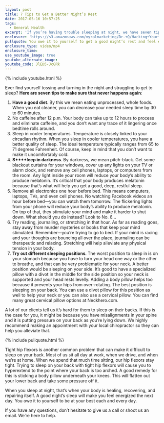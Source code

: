 ```yaml
---
layout: post
title: 7 Tips to Get a Better Night’s Rest
date: 2017-05-16 10:57:25
tags:
  - General Health
excerpt: 'If you’re having trouble sleeping at night, we have seven tips we want to share today that can help you.'
enclosure: 'https://s3.amazonaws.com/vyralmarketing/Dr.+Q/Hacking+Your+Health+Hacking+Your+Sleep.mp4'
pullquote: You owe it to yourself to get a good night’s rest and feel energized the next day.
enclosure_type: video/mp4
enclosure_time:
use_youtube_image: true
youtube_alternate_image:
youtube_code: JlED5-JcGRk
---
```



{% include youtube.html %}

Ever find yourself tossing and turning in the night and struggling to get to sleep? **Here are seven tips to make sure that never happens again**:

1. **Have a good diet**. By this we mean eating unprocessed, whole foods. When you eat cleaner, you can decrease your needed sleep time by 30 to 60 minutes.&nbsp;
2. No caffeine after 12 p.m. Your body can take up to 12 hours to process and eliminate caffeine, and you don’t want any trace of it lingering once bedtime rolls around.&nbsp;
3. Sleep in cooler temperatures. Temperature is closely linked to your circadian rhythm. When you sleep in cooler temperatures, you have a better quality of sleep. The ideal temperature typically ranges from 65 to 71 degrees Fahrenheit. Of course, keep in mind that you don’t want to make it uncomfortably cold.&nbsp;
4. **S****leep in darkness**. By darkness, we mean pitch-black. Get some blackout curtains for your windows, cover up any lights on your TV or alarm clock, and remove any cell phones, laptops, or computers from the room. Any light inside your room will reduce your body’s ability to produce melatonin. It’s critical that your body produces melatonin because that’s what will help you get a good, deep, restful sleep. &nbsp;
5. Remove all electronics one hour before bed. This means computers, laptops, TVs, and even cell phones. No watching Facebook videos an hour before bed—you can watch them tomorrow. The flickering lights from your phone will reduce your body’s ability to produce melatonin. On top of that, they stimulate your mind and make it harder to shut down. What should you do instead? Look to No. 6…
6. Try reading, journaling, or stretching in that hour. As far as reading goes, stay away from murder mysteries or books that keep your mind stimulated. Remember—you’re trying to go to bed. If your mind is racing and your thoughts are bouncing all over the place, journaling can be therapeutic and relaxing. Stretching will help alleviate any physical tension in your body.
7. **Try out different sleeping positions**. The worst position to sleep in is on your stomach because you have to turn your head one way or the other to breathe, and that can be very problematic for your neck. A better position would be sleeping on your side. It’s good to have a specialized pillow with a divot in the middle for the side position so your neck is supported and your head rests levelly. Adding a body pillow helps too because it prevents your hips from over-rotating. The best position is sleeping on your back. You can use a divot pillow for this position as well to help your neck or you can also use a cervical pillow. You can find many great cervical pillow options at Neckhero.com.&nbsp;

A lot of our clients tell us it’s hard for them to sleep on their backs. If this is the case for you, it might be because you have misalignments in your spine and it is putting pressure on your back as you’re lying down. We highly recommend making an appointment with your local chiropractor so they can help you alleviate that.&nbsp;

{% include pullquote.html %}

Tight hip flexors is another common problem that can make it difficult to sleep on your back. Most of us sit all day at work, when we drive, and when we’re at home. When we spend that much time sitting, our hip flexors stay tight. Trying to sleep on your back with tight hip flexors will cause you to hyperextend to the point where your back is too arched. A good remedy for this is sticking a body pillow underneath your knees. This will flatten out your lower back and take some pressure off it.&nbsp;

When you sleep at night, that’s when your body is healing, recovering, and repairing itself. A good night’s sleep will make you feel energized the next day. You owe it to yourself to be at your best each and every day.&nbsp;

If you have any questions, don’t hesitate to give us a call or shoot us an email. We’re here to help.&nbsp;